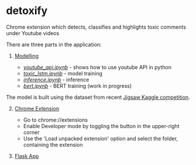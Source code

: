 # detoxify
Chrome extension which detects, classifies and highlights toxic comments under Youtube videos

There are three parts in the application:

1. [Modelling](notebooks/)

	* [_youtube_api.ipynb_](notebooks/youtube_api.ipynb) - shows how to use youtube API in python
	* [_toxic_lstm.ipynb_](notebooks/toxic_lstm.ipynb) - model training
	* [_inference.ipynb_](notebooks/inference.ipynb) - inference
	* [_bert.ipynb_](notebooks/bert.ipynb) - BERT training (work in progress)

The model is built using the dataset from recent [Jigsaw Kaggle competition](https://www.kaggle.com/c/jigsaw-unintended-bias-in-toxicity-classification). 

2. [Chrome Extension](chrome_extension/)

	* Go to chrome://extensions
	* Enable Developer mode by toggling the button in the upper-right corner
	* Use the 'Load unpacked extension' option and select the folder, containing the extension


3. [Flask App](flask_app/)
